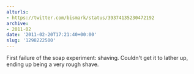 ```yaml
---
alturls:
- https://twitter.com/bismark/status/39374135230472192
archive:
- 2011-02
date: '2011-02-20T17:21:40+00:00'
slug: '1298222500'
---
```


First failure of the soap experiment: shaving. Couldn't get it to lather up, ending up being a very rough shave.

